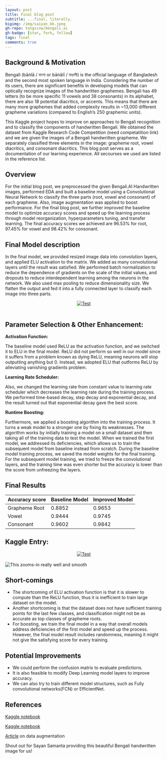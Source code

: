 ```yaml
---
layout: post
title: Final blog post
subtitle: ...final, literally. 
bigimg: /img/saiyan_bk.jpeg
gh-repo: tongxinw/bengali.ai
gh-badge: [star, fork, follow]
tags: final
comments: true
---
```


## Background & Motivation

Bengali (bāṅlā / বাংলা or bāṅālī / বাঙালী) is the official language of Bangladesh and the second most spoken language in India. Considering the number of its users, there are significant benefits in developing models that can optically recognize images of the handwritten graphemes. Bengali has 49 letters (to be more specific 11 vowels and 38 consonants) in its alphabet, there are also 18 potential diacritics, or accents. This means that there are many more graphemes that added complexity results in ~13,000 different grapheme variations (compared to English’s 250 graphemic units). 

This Kaggle project hopes to improve on approaches to Bengali recognition and to classify the components of handwritten Bengali. We obtained the dataset from Kaggle Research Code Competition (need competatition link) and we are given the images of a Bengali handwritten grapheme. We separately classified three elements in the image: grapheme root, vowel diacritics, and consonant diacritics. This blog post serves as a documentation of our learning experience. All secourses we used are listed in the reference list. 


## Overview

For the initial blog post, we preprocessed the given Bengali.AI Handwritten images, performed EDA and built a baseline model using a Convolutional Neural Network to classify the three parts (root, vowel and consonant) of each grapheme. Also, image augmentation was applied to boost performance. For the final blog post, we further improved the baseline model to optimize accuracy scores and speed up the learning process through model reorganization, hyperparameters tuning, and transfer learning. The final accuracy scores we achieved are 96.53% for root, 97.45% for vowel and 98.42% for consonant.

## Final Model description

In the final model, we provided resized image data into convolution layers, and applied ELU activation to the matrix. We added as many convolutional layers until the result was satisfied. We performed batch normalization to reduce the dependence of gradients on the scale of the initial values, and dropouts to reduce interdependent learning among the neurons in the network. We also used max pooling to reduce dimensionality size. We flatten the output and fed it into a fully connected layer to classify each image into three parts.

<div style="text-align:center;">
  <a href="https://tongxinw.github.io/bengali.ai/img/summary.png">
    <img src="https://tongxinw.github.io/bengali.ai/img/summary.png" alt="Test">
  </a>
</div>
<br/>

## Parameter Selection & Other Enhancement:

**Activation Function:**

The baseline model used ReLU as the activation function, and we switched it to ELU in the final model. ReLU did not perform so well in our model since it suffers from a problem known as dying ReLU, meaning neurons will stop outputting anything but 0. Instead, we adopted ELU that outforms ReLU by alleviating vanishing gradients problem.

**Learning Rate Scheduler:**

Also, we changed the learning rate from constant value to learning rate scheduler which decreases the learning rate during the training process. We performed time-based decay, step decay and exponential decay, and the result turned out that exponential decay gave the best score.

**Runtime Boosting:**

Furthermore, we applied a boosting algorithm into the training process. It turns a weak model to a stronger one by fixing its weaknesses. The algorithm works by initially training a model on a small dataset and then taking all of the training data to test the model. When we trained the first model, we addressed its deficiencies, which allows us to train the subsequent model from baseline instead from scratch. During the baseline model training process, we saved the model weights for the final training. For the subsequent model training, we tried to freeze the convolutional layers, and the training time was even shorter but the accuracy is lower than the score from unfreezing the layers. 

## Final Results 

| Accuracy score | Baseline Model | Improved Model |
| :-------------- |:------------- | :------------- |
| Grapheme Root | 0.8852 | 0.9653 |
| Vowel | 0.9444 | 0.9745 |
| Consonant | 0.9602 | 0.9842 |

## Kaggle Entry:
<div style="text-align:center;">
  <a href="https://tongxinw.github.io/bengali.ai/img/summary.png">
    <img src="https://tongxinw.github.io/bengali.ai/img/Kaggle entry.png" alt="Test">
  </a>
</div>
<br/>

<div class="img-hover-zoom">
  <img src="https://tongxinw.github.io/bengali.ai/img/Kaggle entry.png" alt="This zooms-in really well and smooth">
</div>

## Short-comings

- The shortcoming of ELU activation function is that it is slower to compute than the ReLU function, thus it is inefficient to train large dataset on the model.
- Another shortcoming is that the dataset does not have sufficient training points for the last few classes, and classification might not be as accurate as top classes of grapheme roots.
- For boosting, we train the final model in a way that overall models address  deficiencies of the first model and speed up the process. However, the final model result includes randomness, meaning it might not give the satisfying score for every training.


## Potential Improvements

- We could perform the confusion matrix to evaluate predictions.
- It is also feasible to modify Deep Learning model layers to improve accuracy.
- We can also try to train different model structures, such as Fully convolutional networks(FCN) or EfficientNet. 

## References
[Kaggle notebook](https://www.kaggle.com/kaushal2896/bengali-graphemes-starter-eda-multi-output-cnn)

[Kaggle notebook](https://www.kaggle.com/gpreda/bengali-ai-handwritten-grapheme-getting-started)

[Article](https://towardsdatascience.com/image-augmentation-for-deep-learning-histogram-equalization-a71387f609b2) on data augmentation

Shout out for Sayan Samanta providing this beautiful Bengali handwritten image for us!
